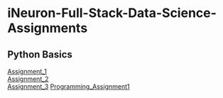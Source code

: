 # iNeuron-Full-Stack-Data-Science-Assignments
## Python Basics
[Assignment_1](https://github.com/rohitkanteti/iNeuron-Full-Stack-Data-Science-Assignments/blob/main/Python%20Basics/Assignment_1.ipynb)  
[Assignment_2](https://github.com/rohitkanteti/iNeuron-Full-Stack-Data-Science-Assignments/blob/main/Python%20Basics/Assignment_2.ipynb)  
[Assignment_3](https://github.com/rohitkanteti/iNeuron-Full-Stack-Data-Science-Assignments/blob/main/Python%20Basics/Assignment_3.ipynb)
[Programming_Assignment1](https://github.com/rohitkanteti/iNeuron-Full-Stack-Data-Science-Assignments/blob/main/Python%20Basics/Programming_Assignment1.ipynb)
